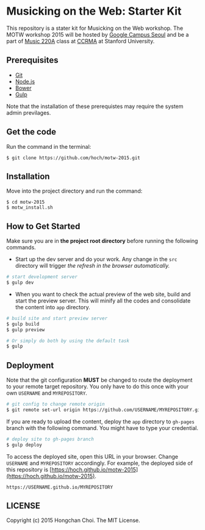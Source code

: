 # Musicking on the Web: Starter Kit

This repository is a stater kit for Musicking on the Web workshop. The MOTW workshop 2015 will be hosted by [Google Campus Seoul](https://www.campus.co/seoul/ko) and be a part of [Music 220A](https://ccrma.stanford.edu/courses/220a/) class at [CCRMA](https://ccrma.stanford.edu) at Stanford University.

## Prerequisites
- [Git](https://git-scm.com/)
- [Node.js](https://nodejs.org/)
- [Bower](http://bower.io/#install-bower)
- [Gulp](https://github.com/gulpjs/gulp/blob/master/docs/getting-started.md)

Note that the installation of these prerequistes may require the system admin previlages.

## Get the code
Run the command in the terminal:
~~~
$ git clone https://github.com/hoch/motw-2015.git
~~~

## Installation
Move into the project directory and run the command:
~~~
$ cd motw-2015
$ motw_install.sh
~~~

## How to Get Started

Make sure you are in __the project root directory__ before running the following commands.

- Start up the dev server and do your work. Any change in the `src` directory will trigger _the refresh in the browser automatically._
~~~bash
# start development server
$ gulp dev          
~~~

- When you want to check the actual preview of the web site, build and start the preview server. This will minify all the codes and consolidate the content into `app` directory.
~~~bash
# build site and start preview server
$ gulp build
$ gulp preview

# Or simply do both by using the default task
$ gulp
~~~

## Deployment
Note that the git configuration __MUST__ be changed to route the deployment to your remote target repository. You only have to do this once with your own `USERNAME` and `MYREPOSITORY`.
~~~bash
# git config to change remote origin
$ git remote set-url origin https://github.com/USERNAME/MYREPOSITORY.git
~~~

If you are ready to upload the content, deploy the `app` directory to `gh-pages` branch with the following command. You might have to type your credential.
~~~bash
# deploy site to gh-pages branch
$ gulp deploy
~~~

To access the deployed site, open this URL in your browser. Change `USERNAME` and `MYREPOSITORY` accordingly. For example, the deployed side of this repository is [https://hoch.github.io/motw-2015](https://hoch.github.io/motw-2015).
~~~
https://USERNAME.github.io/MYREPOSITORY
~~~

## LICENSE

Copyright (c) 2015 Hongchan Choi. The MIT License.